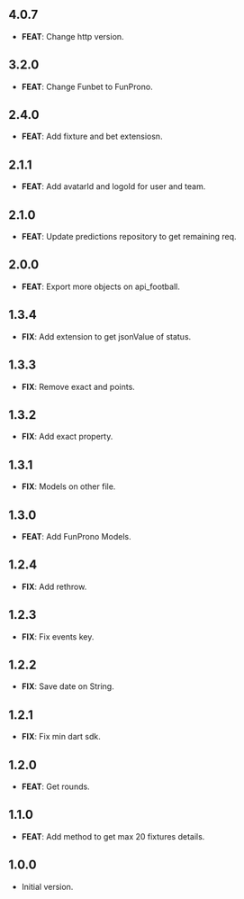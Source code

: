 ## 4.0.7

- **FEAT**: Change http version.

## 3.2.0

- **FEAT**: Change Funbet to FunProno.

## 2.4.0

- **FEAT**: Add fixture and bet extensiosn.

## 2.1.1

- **FEAT**: Add avatarId and logoId for user and team.

## 2.1.0

- **FEAT**: Update predictions repository to get remaining req.

## 2.0.0

- **FEAT**: Export more objects on api_football.

## 1.3.4

- **FIX**: Add extension to get jsonValue of status.

## 1.3.3

- **FIX**: Remove exact and points.

## 1.3.2

- **FIX**: Add exact property.

## 1.3.1

- **FIX**: Models on other file.

## 1.3.0

- **FEAT**: Add FunProno Models.

## 1.2.4

- **FIX**: Add rethrow.

## 1.2.3

- **FIX**: Fix events key.

## 1.2.2

- **FIX**: Save date on String.

## 1.2.1

- **FIX**: Fix min dart sdk.

## 1.2.0

- **FEAT**: Get rounds.

## 1.1.0

- **FEAT**: Add method to get max 20 fixtures details.

## 1.0.0

- Initial version.
